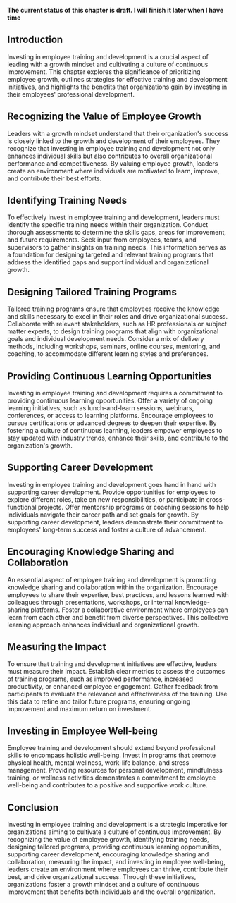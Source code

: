 **The current status of this chapter is draft. I will finish it later when I have time**

Introduction
------------

Investing in employee training and development is a crucial aspect of leading with a growth mindset and cultivating a culture of continuous improvement. This chapter explores the significance of prioritizing employee growth, outlines strategies for effective training and development initiatives, and highlights the benefits that organizations gain by investing in their employees' professional development.

Recognizing the Value of Employee Growth
----------------------------------------

Leaders with a growth mindset understand that their organization's success is closely linked to the growth and development of their employees. They recognize that investing in employee training and development not only enhances individual skills but also contributes to overall organizational performance and competitiveness. By valuing employee growth, leaders create an environment where individuals are motivated to learn, improve, and contribute their best efforts.

Identifying Training Needs
--------------------------

To effectively invest in employee training and development, leaders must identify the specific training needs within their organization. Conduct thorough assessments to determine the skills gaps, areas for improvement, and future requirements. Seek input from employees, teams, and supervisors to gather insights on training needs. This information serves as a foundation for designing targeted and relevant training programs that address the identified gaps and support individual and organizational growth.

Designing Tailored Training Programs
------------------------------------

Tailored training programs ensure that employees receive the knowledge and skills necessary to excel in their roles and drive organizational success. Collaborate with relevant stakeholders, such as HR professionals or subject matter experts, to design training programs that align with organizational goals and individual development needs. Consider a mix of delivery methods, including workshops, seminars, online courses, mentoring, and coaching, to accommodate different learning styles and preferences.

Providing Continuous Learning Opportunities
-------------------------------------------

Investing in employee training and development requires a commitment to providing continuous learning opportunities. Offer a variety of ongoing learning initiatives, such as lunch-and-learn sessions, webinars, conferences, or access to learning platforms. Encourage employees to pursue certifications or advanced degrees to deepen their expertise. By fostering a culture of continuous learning, leaders empower employees to stay updated with industry trends, enhance their skills, and contribute to the organization's growth.

Supporting Career Development
-----------------------------

Investing in employee training and development goes hand in hand with supporting career development. Provide opportunities for employees to explore different roles, take on new responsibilities, or participate in cross-functional projects. Offer mentorship programs or coaching sessions to help individuals navigate their career path and set goals for growth. By supporting career development, leaders demonstrate their commitment to employees' long-term success and foster a culture of advancement.

Encouraging Knowledge Sharing and Collaboration
-----------------------------------------------

An essential aspect of employee training and development is promoting knowledge sharing and collaboration within the organization. Encourage employees to share their expertise, best practices, and lessons learned with colleagues through presentations, workshops, or internal knowledge-sharing platforms. Foster a collaborative environment where employees can learn from each other and benefit from diverse perspectives. This collective learning approach enhances individual and organizational growth.

Measuring the Impact
--------------------

To ensure that training and development initiatives are effective, leaders must measure their impact. Establish clear metrics to assess the outcomes of training programs, such as improved performance, increased productivity, or enhanced employee engagement. Gather feedback from participants to evaluate the relevance and effectiveness of the training. Use this data to refine and tailor future programs, ensuring ongoing improvement and maximum return on investment.

Investing in Employee Well-being
--------------------------------

Employee training and development should extend beyond professional skills to encompass holistic well-being. Invest in programs that promote physical health, mental wellness, work-life balance, and stress management. Providing resources for personal development, mindfulness training, or wellness activities demonstrates a commitment to employee well-being and contributes to a positive and supportive work culture.

Conclusion
----------

Investing in employee training and development is a strategic imperative for organizations aiming to cultivate a culture of continuous improvement. By recognizing the value of employee growth, identifying training needs, designing tailored programs, providing continuous learning opportunities, supporting career development, encouraging knowledge sharing and collaboration, measuring the impact, and investing in employee well-being, leaders create an environment where employees can thrive, contribute their best, and drive organizational success. Through these initiatives, organizations foster a growth mindset and a culture of continuous improvement that benefits both individuals and the overall organization.
